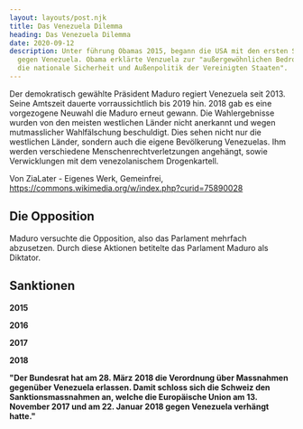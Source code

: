 ```yaml
---
layout: layouts/post.njk
title: Das Venezuela Dilemma
heading: Das Venezuela Dilemma
date: 2020-09-12
description: Unter führung Obamas 2015, begann die USA mit den ersten Sanktionen
  gegen Venezuela. Obama erklärte Venzuela zur "außergewöhnlichen Bedrohung für
  die nationale Sicherheit und Außenpolitik der Vereinigten Staaten".
---
```

Der demokratisch gewählte Präsident Maduro regiert Venezuela seit 2013. Seine Amtszeit dauerte vorraussichtlich bis 2019 hin. 2018 gab es eine vorgezogene Neuwahl die Maduro erneut gewann. Die Wahlergebnisse wurden von den meisten westlichen Länder nicht anerkannt und wegen mutmasslicher Wahlfälschung beschuldigt. Dies sehen nicht nur die westlichen Länder, sondern auch die eigene Bevölkerung Venezuelas. Ihm werden verschiedene Menschenrechtverletzungen angehängt, sowie Verwicklungen mit dem venezolanischem Drogenkartell.



Von ZiaLater - Eigenes Werk, Gemeinfrei, https://commons.wikimedia.org/w/index.php?curid=75890028

## Die Opposition

Maduro versuchte die Opposition, also das Parlament mehrfach abzusetzen. Durch diese Aktionen betitelte das Parlament Maduro als Diktator.

## Sanktionen

**2015**

**2016**

**2017**

**2018**

**"Der Bundesrat hat am 28. März 2018 die Verordnung über Massnahmen gegenüber Venezuela erlassen. Damit schloss sich die Schweiz den Sanktionsmassnahmen an, welche die Europäische Union am 13. November 2017 und am 22. Januar 2018 gegen Venezuela verhängt hatte."**